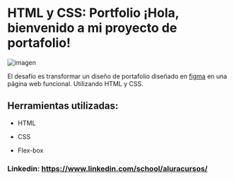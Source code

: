 # HTML y CSS: Portfolio ¡Hola, bienvenido a mi proyecto de portafolio!

![imagen](https://cdn1.gnarususercontent.com.br/6/450324/9facae6f-79bf-48f3-b3a9-b4f9284802d7.png)  


El desafío es transformar un diseño de portafolio diseñado en [figma](https://www.figma.com/design/EAQgNcBE5qOCn5qFFYZzNZ/Portafolio---Curso-3?node-id=0-1&p=f&t=3LBxbXqQp4rlmTkz-0) en una página web funcional. Utilizando HTML y CSS.


## Herramientas utilizadas:

* HTML

* CSS

* Flex-box


### Linkedin: https://www.linkedin.com/school/aluracursos/
